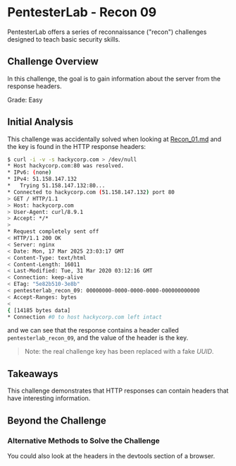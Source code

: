 # PentesterLab - Recon 09

PentesterLab offers a series of reconnaissance ("recon") challenges designed to
teach basic security skills.

## Challenge Overview

In this challenge, the goal is to gain information about the server from the
response headers.

Grade: Easy

## Initial Analysis

This challenge was accidentally solved when looking at
[Recon_01.md](Recon_01.md) and the key is found in the HTTP response headers:

```sh
$ curl -i -v -s hackycorp.com > /dev/null
* Host hackycorp.com:80 was resolved.
* IPv6: (none)
* IPv4: 51.158.147.132
*   Trying 51.158.147.132:80...
* Connected to hackycorp.com (51.158.147.132) port 80
> GET / HTTP/1.1
> Host: hackycorp.com
> User-Agent: curl/8.9.1
> Accept: */*
>
* Request completely sent off
< HTTP/1.1 200 OK
< Server: nginx
< Date: Mon, 17 Mar 2025 23:03:17 GMT
< Content-Type: text/html
< Content-Length: 16011
< Last-Modified: Tue, 31 Mar 2020 03:12:16 GMT
< Connection: keep-alive
< ETag: "5e82b510-3e8b"
< pentesterlab_recon_09: 00000000-0000-0000-0000-000000000000
< Accept-Ranges: bytes
<
{ [14185 bytes data]
* Connection #0 to host hackycorp.com left intact
```

and we can see that the response contains a header called
`pentesterlab_recon_09`, and the value of the header is the key.

> Note: the real challenge key has been replaced with a fake _UUID_.

## Takeaways

This challenge demonstrates that HTTP responses can contain headers that have
interesting information.

## Beyond the Challenge

### Alternative Methods to Solve the Challenge

You could also look at the headers in the devtools section of a browser.
